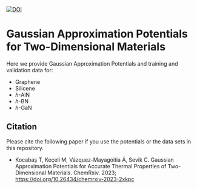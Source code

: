 [![DOI](https://zenodo.org/badge/590666136.svg)](https://zenodo.org/badge/latestdoi/590666136)

# Gaussian Approximation Potentials for Two-Dimensional Materials

Here we provide Gaussian Approximation Potentials and training and validation data for:
* Graphene
* Silicene
* *h*-AlN
* *h*-BN
* *h*-GaN

## Citation
Please cite the following paper if you use the potentials or the data sets in this repository.
- Kocabaş T, Keçeli M, Vázquez-Mayagoitia Á, Sevik C. Gaussian Approximation Potentials for Accurate Thermal
Properties of Two-Dimensional Materials. ChemRxiv. 2023; https://doi.org/10.26434/chemrxiv-2023-2xkpc
